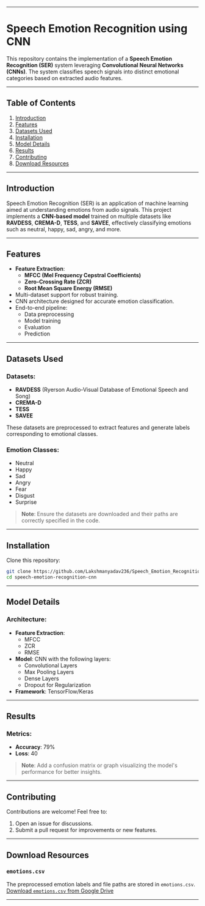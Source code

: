 
---

# Speech Emotion Recognition using CNN

This repository contains the implementation of a **Speech Emotion Recognition (SER)** system leveraging **Convolutional Neural Networks (CNNs)**. The system classifies speech signals into distinct emotional categories based on extracted audio features.

---

## Table of Contents

1. [Introduction](#introduction)
2. [Features](#features)
3. [Datasets Used](#datasets-used)
4. [Installation](#installation)
5. [Model Details](#model-details)
6. [Results](#results)
7. [Contributing](#contributing)
8. [Download Resources](#download-resources)

---

## Introduction

Speech Emotion Recognition (SER) is an application of machine learning aimed at understanding emotions from audio signals. This project implements a **CNN-based model** trained on multiple datasets like **RAVDESS**, **CREMA-D**, **TESS**, and **SAVEE**, effectively classifying emotions such as neutral, happy, sad, angry, and more.

---

## Features

- **Feature Extraction**:
  - **MFCC (Mel Frequency Cepstral Coefficients)**
  - **Zero-Crossing Rate (ZCR)**
  - **Root Mean Square Energy (RMSE)**
- Multi-dataset support for robust training.
- CNN architecture designed for accurate emotion classification.
- End-to-end pipeline:
  - Data preprocessing
  - Model training
  - Evaluation
  - Prediction

---

## Datasets Used

### Datasets:
- **RAVDESS** (Ryerson Audio-Visual Database of Emotional Speech and Song)
- **CREMA-D**
- **TESS**
- **SAVEE**

These datasets are preprocessed to extract features and generate labels corresponding to emotional classes.

### Emotion Classes:
- Neutral
- Happy
- Sad
- Angry
- Fear
- Disgust
- Surprise

> **Note**: Ensure the datasets are downloaded and their paths are correctly specified in the code.

---

## Installation

Clone this repository:
   ```bash
   git clone https://github.com/Lakshmanyadav236/Speech_Emotion_Recognition_CNN.git
   cd speech-emotion-recognition-cnn
   ```



---

## Model Details

### Architecture:
- **Feature Extraction**:
  - MFCC
  - ZCR
  - RMSE
- **Model**: CNN with the following layers:
  - Convolutional Layers
  - Max Pooling Layers
  - Dense Layers
  - Dropout for Regularization
- **Framework**: TensorFlow/Keras

---

## Results

### Metrics:
- **Accuracy**: 79%
- **Loss**: 40

> **Note**: Add a confusion matrix or graph visualizing the model's performance for better insights.

---

## Contributing

Contributions are welcome! Feel free to:
1. Open an issue for discussions.
2. Submit a pull request for improvements or new features.

---

## Download Resources

### `emotions.csv`
The preprocessed emotion labels and file paths are stored in `emotions.csv`.  
[Download `emotions.csv` from Google Drive](https://drive.google.com/file/d/1lI-3pNvUYRskNBJ55OdDIj9NzOX4uxeF/view?usp=sharing)

---
